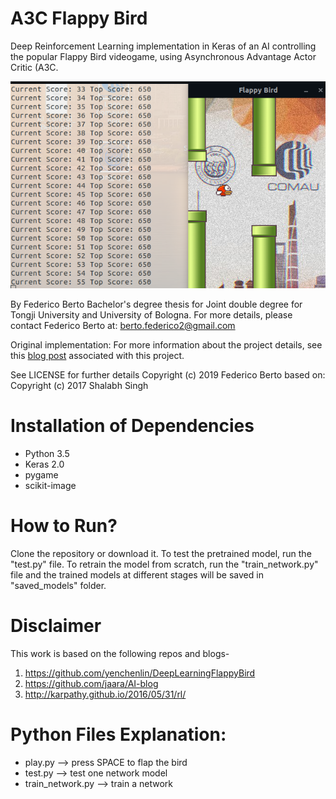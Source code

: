 # A3C Flappy Bird

Deep Reinforcement Learning implementation in Keras of an AI controlling the popular Flappy Bird videogame, using Asynchronous Advantage Actor Critic (A3C.

<p align="center">
  <img src="https://github.com/Juju-botu/a3c-flappy-bird/blob/master/assets/sprites/FlappyBackground.png">
</p>

By Federico Berto
Bachelor's degree thesis for Joint double degree for Tongji University and University of Bologna. For more details, please contact Federico Berto at: berto.federico2@gmail.com

Original implementation:
For more information about the project details, see this [blog post](https://shalabhsingh.github.io/Deep-RL-Flappy-Bird/) associated with this project.

See LICENSE for further details
Copyright (c) 2019 Federico Berto
based on:
Copyright (c) 2017 Shalabh Singh

# Installation of Dependencies
* Python 3.5
* Keras 2.0
* pygame 
* scikit-image

# How to Run?
Clone the repository or download it. To test the pretrained model, run the "test.py" file. To retrain the model from scratch, run the "train_network.py" file and the trained models at different stages will be saved in "saved_models" folder.

# Disclaimer
This work is based on the following repos and blogs-

1. https://github.com/yenchenlin/DeepLearningFlappyBird
2. https://github.com/jaara/AI-blog
3. http://karpathy.github.io/2016/05/31/rl/


# Python Files Explanation:

* play.py --> press SPACE to flap the bird
* test.py --> test one network model
* train_network.py --> train a network
